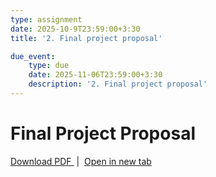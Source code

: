 ```yaml
---
type: assignment
date: 2025-10-9T23:59:00+3:30
title: '2. Final project proposal'

due_event: 
    type: due
    date: 2025-11-06T23:59:00+3:30
    description: '2. Final project proposal'
---
```

# Final Project Proposal


<!-- Inline preview (with fallback) -->
<object
  data="{{ '../Files/Syllabus_LING581_NLP1_Fall25_HS.pdf' | relative_url }}"
  type="application/pdf"
  width="100%"
  height="800px">
</object>

<!-- Download + open in new tab -->
<p>
  <a href="{{ '/assets/docs/proposal-guidelines.pdf' | relative_url }}" download>
    Download PDF
  </a>
  &nbsp;|&nbsp;
  <a href="{{ '/assets/docs/proposal-guidelines.pdf' | relative_url }}" target="_blank" rel="noopener">
    Open in new tab
  </a>
</p>